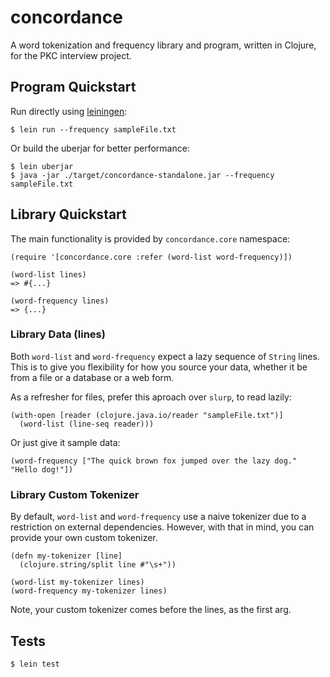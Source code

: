 # concordance

A word tokenization and frequency library and program, written in Clojure, for the PKC interview project.



## Program Quickstart

Run directly using [leiningen](https://github.com/technomancy/leiningen):

```
$ lein run --frequency sampleFile.txt
```
Or build the uberjar for better performance:

```
$ lein uberjar
$ java -jar ./target/concordance-standalone.jar --frequency sampleFile.txt
```


## Library Quickstart

The main functionality is provided by `concordance.core` namespace:

```
(require '[concordance.core :refer (word-list word-frequency)])
```

```
(word-list lines)
=> #{...}

(word-frequency lines)
=> {...}
```

### Library Data (lines)

Both `word-list` and `word-frequency` expect a lazy sequence of `String` lines.  This is to give you flexibility for how you source your data, whether it be from a file or a database or a web form.

As a refresher for files, prefer this aproach over `slurp`, to read lazily:

```
(with-open [reader (clojure.java.io/reader "sampleFile.txt")]
  (word-list (line-seq reader)))
```

Or just give it sample data:

```
(word-frequency ["The quick brown fox jumped over the lazy dog." "Hello dog!"])
```

### Library Custom Tokenizer

By default, `word-list` and `word-frequency` use a naive tokenizer due to a restriction on external dependencies.  However, with that in mind, you can provide your own custom tokenizer.

```
(defn my-tokenizer [line]
  (clojure.string/split line #"\s+"))

(word-list my-tokenizer lines)
(word-frequency my-tokenizer lines)
```
Note, your custom tokenizer comes before the lines, as the first arg.

## Tests

```
$ lein test
```
